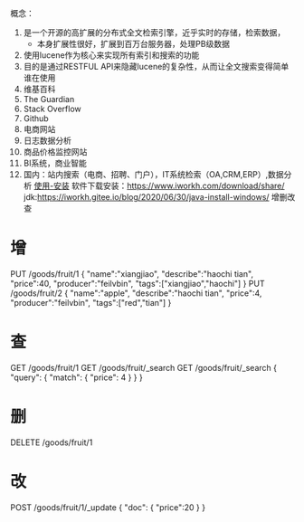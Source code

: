 概念：
1. 是一个开源的高扩展的分布式全文检索引擎，近乎实时的存储，检索数据，
	- 本身扩展性很好，扩展到百万台服务器，处理PB级数据
2. 使用lucene作为核心来实现所有索引和搜索的功能
3. 目的是通过RESTFUL API来隐藏lucene的复杂性，从而让全文搜索变得简单
谁在使用
1. 维基百科
2. The Guardian
3. Stack Overflow
4. Github
5. 电商网站
6. 日志数据分析
7. 商品价格监控网站
8. BI系统，商业智能
9. 国内：站内搜索（电商、招聘、门户），IT系统检索（OA,CRM,ERP）,数据分析
[使用-安装](https://blog.csdn.net/GreatXiang888/article/details/103829973)
软件下载安装：https://www.iworkh.com/download/share/
jdk:https://iworkh.gitee.io/blog/2020/06/30/java-install-windows/
增删改查
# 增
PUT /goods/fruit/1
{
  "name":"xiangjiao",
  "describe":"haochi tian",
  "price":40,
  "producer":"feilvbin",
  "tags":["xiangjiao","haochi"]
}
PUT /goods/fruit/2
{
  "name":"apple",
  "describe":"haochi tian",
  "price":4,
  "producer":"feilvbin",
  "tags":["red","tian"]
}

# 查
GET /goods/fruit/1
GET /goods/fruit/_search
GET /goods/fruit/_search
{
  "query": {
    "match": {
      "price": 4
    }
  }
}

# 删
DELETE /goods/fruit/1

# 改
POST /goods/fruit/1/_update
{
  "doc": {
    "price":20
  }
}



